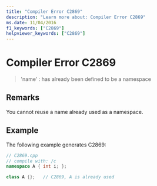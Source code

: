 ```yaml
---
title: "Compiler Error C2869"
description: "Learn more about: Compiler Error C2869"
ms.date: 11/04/2016
f1_keywords: ["C2869"]
helpviewer_keywords: ["C2869"]
---
```

# Compiler Error C2869

> 'name' : has already been defined to be a namespace

## Remarks

You cannot reuse a name already used as a namespace.

## Example

The following example generates C2869:

```cpp
// C2869.cpp
// compile with: /c
namespace A { int i; };

class A {};   // C2869, A is already used
```
